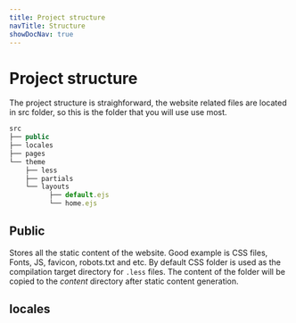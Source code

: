 ```yaml
---
title: Project structure
navTitle: Structure
showDocNav: true
---
```


# Project structure

The project structure is straighforward, the website related files are located in
src folder, so this is the folder that you will use use most.
```javascript
src
├── public
├── locales
├── pages
└── theme
    ├── less
    ├── partials
    └── layouts
          ├── default.ejs
          └── home.ejs
```

## Public
Stores all the static content of the website. Good example is CSS files, Fonts,
JS, favicon, robots.txt and etc. By default CSS folder is used as the
compilation target directory for `.less` files. The content of the folder will
be copied to the *content* directory after static content generation.

## locales
